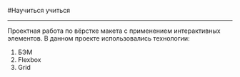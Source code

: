 #Научиться учиться
___
Проектная работа по вёрстке макета с применением интерактивных элементов.
В данном проекте использовались технологии:
1. БЭМ
2. Flexbox
3. Grid